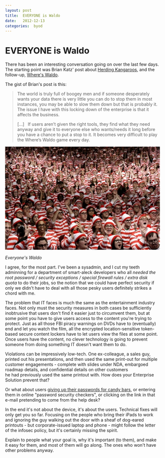 ```yaml
---
layout: post
title:  EVERYONE is Waldo 
date:   2012-12-13 
categories:  byod 
---
```


# EVERYONE is Waldo


There has been an interesting conversation going on over the last few days. The starting point was Brian Katz' post about [Herding Kangaroos](http://www.ascrewsloose.com/2012/12/10/herding-kangaroos/), and the follow-up, [Where's Waldo](http://www.ascrewsloose.com/2012/12/12/wheres-waldo/).

The gist of Brian's post is this:

> The world is truly full of boogey men and if someone desperately wants your data there is very little you can do to stop them in most instances, you may be able to slow them down but that is probably it. The issue I have with this locking down of the enterprise is that it affects the business.
>
> \[…\]
> 
> If users aren’t given the right tools, they find what they need anyway and give it to everyone else who wants/needs it long before you have a chance to put a stop to it. It becomes very difficult to play the Where’s Waldo game every day.

![](/images/unknown_filename.136.jpeg)

*Everyone's Waldo*

I agree, for the most part. I've been a sysadmin, and I cut my teeth adminning for a department of smart-aleck developers who all *needed the root password / security exceptions / special firewall rules / extra disk quota* to do their jobs, so the notion that we could have perfect security if only we didn't have to deal with all those pesky users definitely strikes a chord with me.

The problem that IT faces is much the same as the entertainment industry faces. Not only must the security measures in both cases be sufficiently inobtrusive that users don't find it easier just to circumvent them, but at some point you have to give users access to the content you're trying to protect. Just as all those FBI piracy warnings on DVDs have to (eventually) end and let you watch the film, all the encrypted location-sensitive token-based secure content lockers have to let users view the files at some point. Once users have the content, no clever technology is going to prevent someone from doing something IT doesn't want them to do.

Violations can be impressively low-tech. One ex-colleague, a sales guy, printed out his presentations, and then used the same print-out for multiple customer engagements - complete with slides under NDA, embargoed roadmap details, and confidential details on other customers he had previously used the same printout with. How does your Enterprise Solution prevent that?

Or what about users [giving up their passwords for candy bars](http://news.bbc.co.uk/2/hi/technology/3639679.stm), or entering them in online "password security checkers", or clicking on the link in that e-mail pretending to come from the help desk?

In the end it's not about the device, it's about the users. Technical fixes will only get you so far. Focusing on the people who bring their iPads to work and ignoring the guy walking out the door with a sheaf of dog-eared printouts - but corporate-issued laptop and phone - might follow the letter of the infosec policy, but it's certainly missing the spirit.

Explain to people what your goal is, why it's important (to them), and make it easy for them, and most of them will go along. The ones who won't have other problems anyway.


